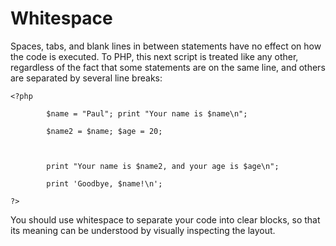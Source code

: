 # Whitespace

Spaces, tabs, and blank lines in between statements have no effect on how the code is executed. To PHP, this next script is treated like any other, regardless of the fact that some statements are on the same line, and others are separated by several line breaks:

```
<?php

        $name = "Paul"; print "Your name is $name\n";

        $name2 = $name; $age = 20;



        print "Your name is $name2, and your age is $age\n";

        print 'Goodbye, $name!\n';

?>
```

You should use whitespace to separate your code into clear blocks, so that its meaning can be understood by visually inspecting the layout.

